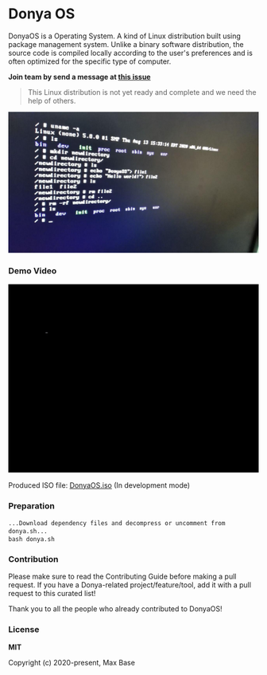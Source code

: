 # Donya OS

DonyaOS is a Operating System. A kind of Linux distribution built using package management system. Unlike a binary software distribution, the source code is compiled locally according to the user's preferences and is often optimized for the specific type of computer.

**Join team by send a message at [this issue](https://github.com/DonyaOS/Donya/issues/4)**

> This Linux distribution is not yet ready and complete and we need the help of others.

![Donya OS](demo.jpg)

### Demo Video

![DonyaOS in VirtualBox](demo.gif)

Produced ISO file: [DonyaOS.iso](DonyaOS.iso) (In development mode)

### Preparation

```
...Download dependency files and decompress or uncomment from donya.sh...
bash donya.sh
```

### Contribution

Please make sure to read the Contributing Guide before making a pull request. If you have a Donya-related project/feature/tool, add it with a pull request to this curated list!

Thank you to all the people who already contributed to DonyaOS!

### License

**MIT**

Copyright (c) 2020-present, Max Base
